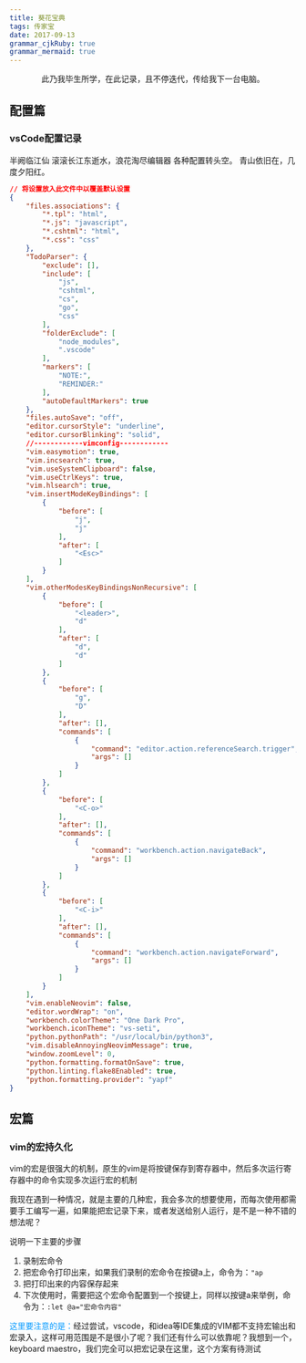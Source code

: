 ```yaml
---
title: 葵花宝典
tags: 传家宝
date: 2017-09-13
grammar_cjkRuby: true
grammar_mermaid: true
---
```



<center>此乃我毕生所学，在此记录，且不停迭代，传给我下一台电脑。</center>


<div class="aplayer" data-id="492722" data-server="netease" data-type="song"></div>

## 配置篇
### vsCode配置记录

半阙临江仙
滚滚长江东逝水，浪花淘尽编辑器
各种配置转头空。
青山依旧在，几度夕阳红。


```json
// 将设置放入此文件中以覆盖默认设置
{
    "files.associations": {
        "*.tpl": "html",
        "*.js": "javascript",
        "*.cshtml": "html",
        "*.css": "css"
    },
    "TodoParser": {
        "exclude": [],
        "include": [
            "js",
            "cshtml",
            "cs",
            "go",
            "css"
        ],
        "folderExclude": [
            "node_modules",
            ".vscode"
        ],
        "markers": [
            "NOTE:",
            "REMINDER:"
        ],
        "autoDefaultMarkers": true
    },
    "files.autoSave": "off",
    "editor.cursorStyle": "underline",
    "editor.cursorBlinking": "solid",
    //------------vimconfig------------
    "vim.easymotion": true,
    "vim.incsearch": true,
    "vim.useSystemClipboard": false,
    "vim.useCtrlKeys": true,
    "vim.hlsearch": true,
    "vim.insertModeKeyBindings": [
        {
            "before": [
                "j",
                "j"
            ],
            "after": [
                "<Esc>"
            ]
        }
    ],
    "vim.otherModesKeyBindingsNonRecursive": [
        {
            "before": [
                "<leader>",
                "d"
            ],
            "after": [
                "d",
                "d"
            ]
        },
        {
            "before": [
                "g",
                "D"
            ],
            "after": [],
            "commands": [
                {
                    "command": "editor.action.referenceSearch.trigger",
                    "args": []
                }
            ]
        },
        {
            "before": [
                "<C-o>"
            ],
            "after": [],
            "commands": [
                {
                    "command": "workbench.action.navigateBack",
                    "args": []
                }
            ]
        },
        {
            "before": [
                "<C-i>"
            ],
            "after": [],
            "commands": [
                {
                    "command": "workbench.action.navigateForward",
                    "args": []
                }
            ]
        }
    ],
    "vim.enableNeovim": false,
    "editor.wordWrap": "on",
    "workbench.colorTheme": "One Dark Pro",
    "workbench.iconTheme": "vs-seti",
    "python.pythonPath": "/usr/local/bin/python3",
    "vim.disableAnnoyingNeovimMessage": true,
    "window.zoomLevel": 0,
    "python.formatting.formatOnSave": true,
    "python.linting.flake8Enabled": true,
    "python.formatting.provider": "yapf"
}
```


## 宏篇
### vim的宏持久化

vim的宏是很强大的机制，原生的vim是将按键保存到寄存器中，然后多次运行寄存器中的命令实现多次运行宏的机制

我现在遇到一种情况，就是主要的几种宏，我会多次的想要使用，而每次使用都需要手工编写一遍，如果能把宏记录下来，或者发送给别人运行，是不是一种不错的想法呢？

说明一下主要的步骤

 1. 录制宏命令
 2. 把宏命令打印出来，如果我们录制的宏命令在按键a上，命令为：`"ap`
 3. 把打印出来的内容保存起来
 4. 下次使用时，需要把这个宏命令配置到一个按键上，同样以按键a来举例，命令为：`:let @a="宏命令内容"`
 
 
 


<font color=#0099ff>这里要注意的是：</font>经过尝试，vscode，和idea等IDE集成的VIM都不支持宏输出和宏录入，这样可用范围是不是很小了呢？我们还有什么可以依靠呢？我想到一个，keyboard maestro，我们完全可以把宏记录在这里，这个方案有待测试